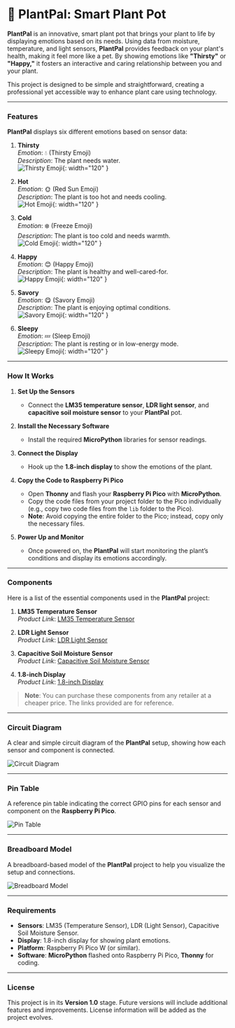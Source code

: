 # 🌿 **PlantPal: Smart Plant Pot**

**PlantPal** is an innovative, smart plant pot that brings your plant to life by displaying emotions based on its needs. Using data from moisture, temperature, and light sensors, **PlantPal** provides feedback on your plant's health, making it feel more like a pet. By showing emotions like **"Thirsty"** or **"Happy,"** it fosters an interactive and caring relationship between you and your plant.

This project is designed to be simple and straightforward, creating a professional yet accessible way to enhance plant care using technology.

---

### **Features**

**PlantPal** displays six different emotions based on sensor data:

1. **Thirsty**  
   *Emotion*: 💧 (Thirsty Emoji)  
   *Description*: The plant needs water.  
   ![Thirsty Emoji](pictures%20of%20emotions/thirsty.jpg){: width="120" }

2. **Hot**  
   *Emotion*: 🌞 (Red Sun Emoji)  
   *Description*: The plant is too hot and needs cooling.  
   ![Hot Emoji](pictures%20of%20emotions/hot.jpg){: width="120" }

3. **Cold**  
   *Emotion*: ❄️ (Freeze Emoji)  
   *Description*: The plant is too cold and needs warmth.  
   ![Cold Emoji](pictures%20of%20emotions/cold.jpg){: width="120" }

4. **Happy**  
   *Emotion*: 😊 (Happy Emoji)  
   *Description*: The plant is healthy and well-cared-for.  
   ![Happy Emoji](pictures%20of%20emotions/happy.jpg){: width="120" }

5. **Savory**  
   *Emotion*: 😋 (Savory Emoji)  
   *Description*: The plant is enjoying optimal conditions.  
   ![Savory Emoji](pictures%20of%20emotions/savory.jpg){: width="120" }

6. **Sleepy**  
   *Emotion*: 💤 (Sleep Emoji)  
   *Description*: The plant is resting or in low-energy mode.  
   ![Sleepy Emoji](pictures%20of%20emotions/sleepy.jpg){: width="120" }

---

### **How It Works**

1. **Set Up the Sensors**  
   - Connect the **LM35 temperature sensor**, **LDR light sensor**, and **capacitive soil moisture sensor** to your **PlantPal** pot.

2. **Install the Necessary Software**  
   - Install the required **MicroPython** libraries for sensor readings.

3. **Connect the Display**  
   - Hook up the **1.8-inch display** to show the emotions of the plant.

4. **Copy the Code to Raspberry Pi Pico**  
   - Open **Thonny** and flash your **Raspberry Pi Pico** with **MicroPython**.
   - Copy the code files from your project folder to the Pico individually (e.g., copy two code files from the `lib` folder to the Pico).
   - **Note**: Avoid copying the entire folder to the Pico; instead, copy only the necessary files.

5. **Power Up and Monitor**  
   - Once powered on, the **PlantPal** will start monitoring the plant’s conditions and display its emotions accordingly.

---

### **Components**

Here is a list of the essential components used in the **PlantPal** project:

1. **LM35 Temperature Sensor**  
   *Product Link*: [LM35 Temperature Sensor](product_link_here)

2. **LDR Light Sensor**  
   *Product Link*: [LDR Light Sensor](product_link_here)

3. **Capacitive Soil Moisture Sensor**  
   *Product Link*: [Capacitive Soil Moisture Sensor](product_link_here)

4. **1.8-inch Display**  
   *Product Link*: [1.8-inch Display](product_link_here)

> **Note**: You can purchase these components from any retailer at a cheaper price. The links provided are for reference.

---

### **Circuit Diagram**

A clear and simple circuit diagram of the **PlantPal** setup, showing how each sensor and component is connected.

![Circuit Diagram](path_to_circuit_diagram_image)

---

### **Pin Table**

A reference pin table indicating the correct GPIO pins for each sensor and component on the **Raspberry Pi Pico**.

![Pin Table](path_to_pin_table_image)

---

### **Breadboard Model**

A breadboard-based model of the **PlantPal** project to help you visualize the setup and connections.

![Breadboard Model](path_to_breadboard_image)

---

### **Requirements**

- **Sensors**: LM35 (Temperature Sensor), LDR (Light Sensor), Capacitive Soil Moisture Sensor.
- **Display**: 1.8-inch display for showing plant emotions.
- **Platform**: Raspberry Pi Pico W (or similar).
- **Software**: **MicroPython** flashed onto Raspberry Pi Pico, **Thonny** for coding.

---

### **License**

This project is in its **Version 1.0** stage. Future versions will include additional features and improvements. License information will be added as the project evolves.
